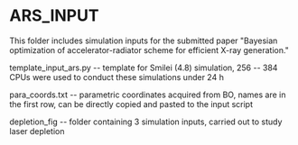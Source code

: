 # ARS_INPUT

This folder includes simulation inputs for the submitted paper "Bayesian optimization of accelerator-radiator scheme for efficient X-ray generation."

template_input_ars.py -- template for Smilei (4.8) simulation, 256 -- 384 CPUs were used to conduct these simulations under 24 h 
 
para_coords.txt -- parametric coordinates acquired from BO, names are in the first row, can be directly copied and pasted to the input script

depletion_fig -- folder containing 3 simulation inputs, carried out to study laser depletion
